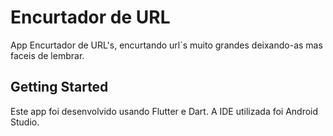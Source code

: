 # Encurtador de URL

App Encurtador de URL's, encurtando url`s muito grandes deixando-as mas faceis de lembrar.

## Getting Started

Este app foi desenvolvido usando Flutter e Dart.
A IDE utilizada foi Android Studio.
